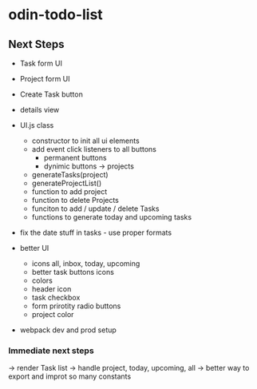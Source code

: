 # odin-todo-list


## Next Steps
- Task form UI
- Project form UI
- Create Task button
- details view
- UI.js class
    - constructor to init all ui elements
    - add event click listeners to all buttons
        - permanent buttons
        - dynimic buttons -> projects 
    - generateTasks(project)
    - generateProjectList()
    - function to add project
    - function to delete Projects
    - funciton to add / update / delete Tasks
    - functions to generate today and upcoming tasks
- fix the date stuff in tasks - use proper formats

- better UI
    - icons all, inbox, today, upcoming
    - better task buttons icons
    - colors
    - header icon
    - task
        checkbox
    - form
        prirotity radio buttons
    - project color

- webpack dev and prod setup

### Immediate next steps
-> render Task list -> handle project, today, upcoming, all
-> better way to export and improt so many constants